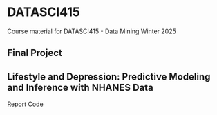 # DATASCI415
Course material for DATASCI415 - Data Mining Winter 2025

## Final Project
## Lifestyle and Depression: Predictive Modeling and Inference with NHANES Data
[Report](https://github.com/CJHJW/DATASCI415/blob/bd3ddacfb5249e9140bc5379874af8bf18cba8e3/project/Final%20Project/DATASCI415%20Project%20Report.pdf)
[Code](https://github.com/CJHJW/DATASCI415/blob/6a78b2bfc601f09eef81f1f192b481573a38cbca/project/Final%20Project/Final%20Project.Rmd)
